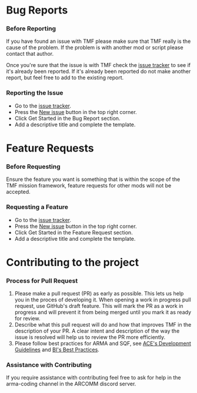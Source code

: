 # Bug Reports
### Before Reporting
If you have found an issue with TMF please make sure that TMF really is the cause of the problem.
If the problem is with another mod or script please contact that author.

Once you're sure that the issue is with TMF check the [issue tracker](https://github.com/ARCOMM/ARCOMM-TMF/issues) to see if it's already been reported.
If it's already been reported do not make another report, but feel free to add to the existing report.

### Reporting the Issue
- Go to the [issue tracker](https://github.com/ARCOMM/ARCOMM-TMF/issues).
- Press the [New issue](https://github.com/ARCOMM/ARCOMM-TMF/issues/new) button in the top right corner.
- Click Get Started in the Bug Report section.
- Add a descriptive title and complete the template.

# Feature Requests
### Before Requesting
Ensure the feature you want is something that is within the scope of the TMF mission framework, feature requests for other mods will not be accepted.

### Requesting a Feature
- Go to the [issue tracker](https://github.com/ARCOMM/ARCOMM-TMF/issues).
- Press the [New issue](https://github.com/ARCOMM/ARCOMM-TMF/issues/new) button in the top right corner.
- Click Get Started in the Feature Request section.
- Add a descriptive title and complete the template.

# Contributing to the project
### Process for Pull Request

1. Please make a pull request (PR) as early as possible. This lets us help you in the proces of developing it. When opening a work in progress pull request, use GitHub's draft feature. This will mark the PR as a work in progress and will prevent it from being merged until you mark it as ready for review.
2. Describe what this pull request will do and how that improves TMF in the description of your PR. A clear intent and description of the way the issue is resolved will help us to review the PR more efficiently.
3. Please follow best practices for ARMA and SQF, see [ACE's Development Guidelines](https://ace3.acemod.org/wiki/development/) and [BI's Best Practices](https://community.bistudio.com/wiki/Code_Best_Practices).

### Assistance with Contributing
If you require assistance with contributing feel free to ask for help in the arma-coding channel in the ARCOMM discord server.
